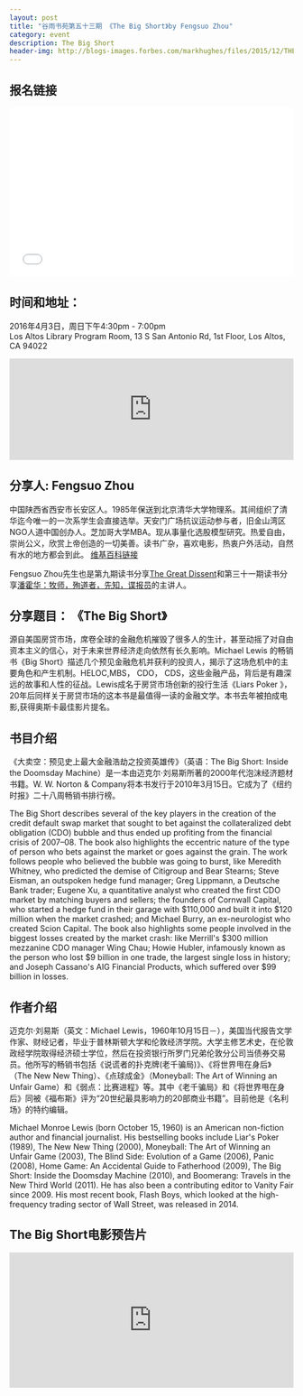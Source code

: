 ```yaml
---
layout: post
title: "谷雨书苑第五十三期 《The Big Short》by Fengsuo Zhou"
category: event
description: The Big Short
header-img: http://blogs-images.forbes.com/markhughes/files/2015/12/THE-BIG-SHORT-2-1200x849.png
---
```


## 报名链接
<div style="width:100%; text-align:left;" ><iframe  src="//eventbrite.com/tickets-external?eid=24273944020&ref=etckt" frameborder="0" height="300" width="100%" vspace="0" hspace="0" marginheight="5" marginwidth="5" scrolling="auto" allowtransparency="true"></iframe></div>

## 时间和地址：

2016年4月3日，周日下午4:30pm - 7:00pm  
Los Altos Library Program Room, 13 S San Antonio Rd, 1st Floor, Los Altos, CA 94022

<iframe width="100%" height="180" frameborder="0" style="border:0"
src="https://www.google.com/maps/embed?pb=!1m14!1m8!1m3!1d3170.3773928491078!2d-122.1157854!3d37.3809064!3m2!1i1024!2i768!4f13.1!3m3!1m2!1s0x808fb0eec3743d23%3A0xfc99aea86bf62dc6!2sLos+Altos+Library!5e0!3m2!1sen!2sus!4v1459293572290" allowfullscreen></iframe>

## 分享人: Fengsuo Zhou
中国陕西省西安市长安区人。1985年保送到北京清华大学物理系。其间组织了清华迄今唯一的一次系学生会直接选举。天安门广场抗议运动参与者，旧金山湾区NGO人道中国创办人。芝加哥大学MBA。现从事量化选股模型研究。热爱自由，崇尚公义，欣赏上帝创造的一切美善。读书广杂，喜欢电影，热衷户外活动，自然有水的地方都会到此。
[维基百科链接](https://zh.wikipedia.org/zh/%E5%91%A8%E9%94%8B%E9%94%81) 

Fengsuo Zhou先生也是第九期读书分享[The Great Dissent](http://www.valleyrain.org/event/2015/05/31/the-great-dissent/)和第三十一期读书分享[潘霍华：牧师，殉道者，先知，谍报员](http://www.valleyrain.org/event/2015/11/01/Bonheoffer-Pastor-Martyr-Prophet-Spy/)的主讲人。

## 分享题目： 《The Big Short》 

源自美国房贷市场，席卷全球的金融危机摧毁了很多人的生计，甚至动摇了对自由资本主义的信心，对于未来世界经济走向依然有长久影响。Michael Lewis 的畅销书《Big Short》描述几个预见金融危机并获利的投资人，揭示了这场危机中的主要角色和产生机制。HELOC,MBS， CDO， CDS，这些金融产品，背后是有趣深远的故事和人性的征战。Lewis成名于房贷市场创新的投行生活《Liars Poker 》，20年后同样关于房贷市场的这本书是最值得一读的金融文学。本书去年被拍成电影,获得奥斯卡最佳影片提名。

## 书目介绍
《大卖空：预见史上最大金融浩劫之投资英雄传》（英语：The Big Short: Inside the Doomsday Machine）是一本由迈克尔·刘易斯所著的2000年代泡沫经济题材书籍。W. W. Norton & Company将本书发行于2010年3月15日。它成为了《纽约时报》二十八周畅销书排行榜。

The Big Short describes several of the key players in the creation of the credit default swap market that sought to bet against the collateralized debt obligation (CDO) bubble and thus ended up profiting from the financial crisis of 2007–08. The book also highlights the eccentric nature of the type of person who bets against the market or goes against the grain.
The work follows people who believed the bubble was going to burst, like Meredith Whitney, who predicted the demise of Citigroup and Bear Stearns; Steve Eisman, an outspoken hedge fund manager; Greg Lippmann, a Deutsche Bank trader; Eugene Xu, a quantitative analyst who created the first CDO market by matching buyers and sellers; the founders of Cornwall Capital, who started a hedge fund in their garage with $110,000 and built it into $120 million when the market crashed; and Michael Burry, an ex-neurologist who created Scion Capital.
The book also highlights some people involved in the biggest losses created by the market crash: like Merrill's $300 million mezzanine CDO manager Wing Chau; Howie Hubler, infamously known as the person who lost $9 billion in one trade, the largest single loss in history; and Joseph Cassano's AIG Financial Products, which suffered over $99 billion in losses.

## 作者介绍
迈克尔·刘易斯（英文：Michael Lewis，1960年10月15日－），美国当代报告文学作家、财经记者，毕业于普林斯顿大学和伦敦经济学院。大学主修艺术史，在伦敦政经学院取得经济硕士学位，然后在投资银行所罗门兄弟伦敦分公司当债券交易员。他所写的畅销书包括《说谎者的扑克牌(老千骗局)》、《将世界甩在身后》（The New New Thing）、《点球成金》（Moneyball: The Art of Winning an Unfair Game）和《弱点：比赛进程》等。其中《老千骗局》和《将世界甩在身后》同被《福布斯》评为“20世纪最具影响力的20部商业书籍”。目前他是《名利场》的特约编辑。

Michael Monroe Lewis (born October 15, 1960) is an American non-fiction author and financial journalist. His bestselling books include Liar's Poker (1989), The New New Thing (2000), Moneyball: The Art of Winning an Unfair Game (2003), The Blind Side: Evolution of a Game (2006), Panic (2008), Home Game: An Accidental Guide to Fatherhood (2009), The Big Short: Inside the Doomsday Machine (2010), and Boomerang: Travels in the New Third World (2011). He has also been a contributing editor to Vanity Fair since 2009. His most recent book, Flash Boys, which looked at the high-frequency trading sector of Wall Street, was released in 2014.

## The Big Short电影预告片
<iframe width="100%" height="240" src="https://www.youtube.com/embed/vgqG3ITMv1Q" frameborder="0" allowfullscreen></iframe>
